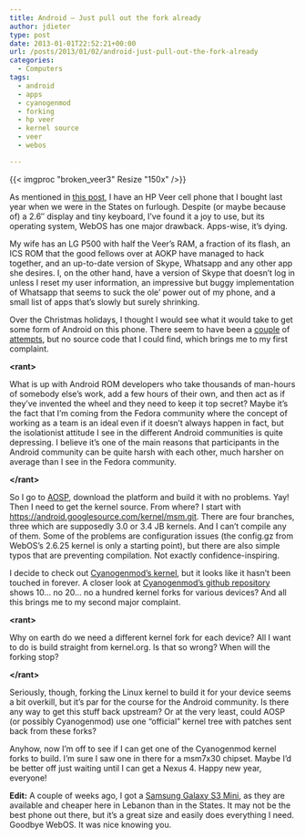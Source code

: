 ```yaml
---
title: Android – Just pull out the fork already
author: jdieter
type: post
date: 2013-01-01T22:52:21+00:00
url: /posts/2013/01/02/android-just-pull-out-the-fork-already
categories:
  - Computers
tags:
  - android
  - apps
  - cyanogenmod
  - forking
  - hp veer
  - kernel source
  - veer
  - webos

---
```

{{< imgproc "broken_veer3" Resize "150x" />}}

As mentioned in [this post][1], I have an HP Veer cell phone that I bought last year when we were in the States on furlough. Despite (or maybe because of) a 2.6&#8243; display and tiny keyboard, I&#8217;ve found it a joy to use, but its operating system, WebOS has one major drawback. Apps-wise, it&#8217;s dying.

My wife has an LG P500 with half the Veer&#8217;s RAM, a fraction of its flash, an ICS ROM that the good fellows over at AOKP have managed to hack together, and an up-to-date version of Skype, Whatsapp and any other app she desires. I, on the other hand, have a version of Skype that doesn&#8217;t log in unless I reset my user information, an impressive but buggy implementation of Whatsapp that seems to suck the ole&#8217; power out of my phone, and a small list of apps that&#8217;s slowly but surely shrinking.

Over the Christmas holidays, I thought I would see what it would take to get some form of Android on this phone. There seem to have been a [couple][2] of [attempts][3], but no source code that I could find, which brings me to my first complaint.

**&lt;rant&gt;**
  
What is up with Android ROM developers who take thousands of man-hours of somebody else&#8217;s work, add a few hours of their own, and then act as if they&#8217;ve invented the wheel and they need to keep it top secret? Maybe it&#8217;s the fact that I&#8217;m coming from the Fedora community where the concept of working as a team is an ideal even if it doesn&#8217;t always happen in fact, but the isolationist attitude I see in the different Android communities is quite depressing. I believe it&#8217;s one of the main reasons that participants in the Android community can be quite harsh with each other, much harsher on average than I see in the Fedora community.
  
**&lt;/rant&gt;**

So I go to [AOSP][4], download the platform and build it with no problems. Yay! Then I need to get the kernel source. From where? I start with <https://android.googlesource.com/kernel/msm.git>. There are four branches, three which are supposedly 3.0 or 3.4 JB kernels. And I can&#8217;t compile any of them. Some of the problems are configuration issues (the config.gz from WebOS&#8217;s 2.6.25 kernel is only a starting point), but there are also simple typos that are preventing compilation. Not exactly confidence-inspiring.

I decide to check out [Cyanogenmod&#8217;s kernel][5], but it looks like it hasn&#8217;t been touched in forever. A closer look at [Cyanogenmod&#8217;s github repository][6] shows 10&#8230; no 20&#8230; no a hundred kernel forks for various devices? And all this brings me to my second major complaint.

**&lt;rant&gt;**
  
Why on earth do we need a different kernel fork for each device? All I want to do is build straight from kernel.org. Is that so wrong? When will the forking stop?
  
**&lt;/rant&gt;**

Seriously, though, forking the Linux kernel to build it for your device seems a bit overkill, but it&#8217;s par for the course for the Android community. Is there any way to get this stuff back upstream? Or at the very least, could AOSP (or possibly Cyanogenmod) use one &#8220;official&#8221; kernel tree with patches sent back from these forks?

Anyhow, now I&#8217;m off to see if I can get one of the Cyanogenmod kernel forks to build. I&#8217;m sure I saw one in there for a msm7x30 chipset. Maybe I&#8217;d be better off just waiting until I can get a Nexus 4. Happy new year, everyone!

**Edit:** A couple of weeks ago, I got a [Samsung Galaxy S3 Mini][7], as they are available and cheaper here in Lebanon than in the States. It may not be the best phone out there, but it&#8217;s a great size and easily does everything I need. Goodbye WebOS. It was nice knowing you.

 [1]: /posts/2011/09/17/the-phone-is-dead-long-live-the-phone/
 [2]: http://github.com/xndcn/android-on-veer
 [3]: http://code.google.com/p/android-on-veer/downloads/list
 [4]: http://source.android.com/
 [5]: http://github.com/CyanogenMod/cm-kernel
 [6]: http://github.com/CyanogenMod
 [7]: http://www.samsung.com/uk/consumer/mobile-devices/smartphones/android/GT-I8190RWABTU
